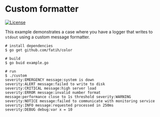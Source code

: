 # Custom formatter

[![License](https://img.shields.io/badge/license-Apache%20License%202.0-blue.svg?style=flat)](https://raw.githubusercontent.com/steenzout/go-log/master/LICENSE)

This example demonstrates a case where
you have a logger that writes to `stdout` using a custom message formatter.

```
# install dependencies
$ go get github.com/fatih/color

# build
$ go buid example.go

# run
$ ./custom
severity:EMERGENCY message:system is down
severity:ALERT message:failed to write to disk
severity:CRITICAL message:high server load
severity:ERROR message:invalid number format
message:performance close to 1s threshold severity:WARNING
severity:NOTICE message:failed to communicate with monitoring service
severity:INFO message:requested processed in 250ms
severity:DEBUG debug:var x = 10
```
